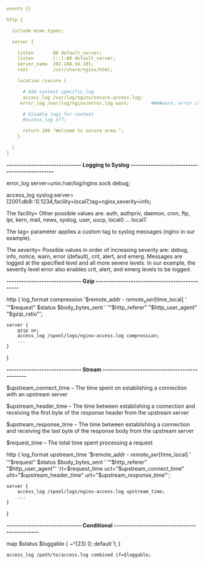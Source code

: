 ```yaml
events {}

http {

  include mime.types;

  server {

    listen       80 default_server;
    listen       [::]:80 default_server;
    server_name  192.168.56.101;
    root         /usr/share/nginx/html;

    location /secure {

      # Add context specific log
      access_log /var/log/nginx/secure.access.log;
     error_log /var/log/nginx/error.log warn;        ####warn, error crit, alert,emerg levels are logged

      # Disable logs for context
      #access_log off;

      return 200 "Welcome to secure area.";
    }

  }
}
```
**------------------------------ Logging to Syslog ----------------------------------------------**

error_log server=unix:/var/log/nginx.sock debug;

access_log syslog:server=[2001:db8::1]:1234,facility=local7,tag=nginx,severity=info;

The facility= Other possible values are: auth, authpriv, daemon, cron, ftp, lpr, kern, mail, news, syslog, user, uucp, local0 ... local7.

The tag= parameter applies a custom tag to syslog messages (nginx in our example).

The severity= Possible values in order of increasing severity are: debug, info, notice, warn, error (default), crit, alert, and emerg.
Messages are logged at the specified level and all more severe levels. In our example, the severity level error also enables crit, alert, and emerg levels to be logged.


**------------------------------ Gzip ----------------------------------------------**

http {
    log_format compression '$remote_addr - $remote_user [$time_local] '
                           '"$request" $status $body_bytes_sent '
                           '"$http_referer" "$http_user_agent" "$gzip_ratio"';

    server {
        gzip on;
        access_log /spool/logs/nginx-access.log compression;
        ...
    }
}

**------------------------------ Stream ----------------------------------------------**

$upstream_connect_time – The time spent on establishing a connection with an upstream server

$upstream_header_time – The time between establishing a connection and receiving the first byte of the response header from the upstream server

$upstream_response_time – The time between establishing a connection and receiving the last byte of the response body from the upstream server

$request_time – The total time spent processing a request

http {
    log_format upstream_time '$remote_addr - $remote_user [$time_local] '
                             '"$request" $status $body_bytes_sent '
                             '"$http_referer" "$http_user_agent"'
                             'rt=$request_time uct="$upstream_connect_time" uht="$upstream_header_time" urt="$upstream_response_time"';

    server {
        access_log /spool/logs/nginx-access.log upstream_time;
        ...
    }
}

**------------------------------ Conditional ----------------------------------------------**

map $status $loggable {
    ~^[23]  0;
    default 1;
}

```
access_log /path/to/access.log combined if=$loggable;
```
